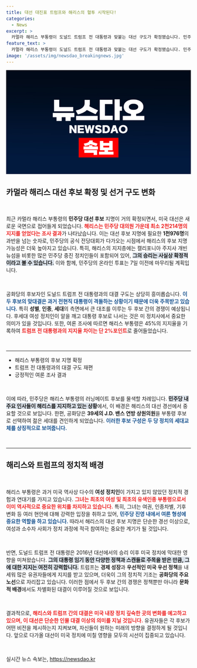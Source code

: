 ```yaml
---
title: 대선 대진표 트럼프와 해리스의 혈투 시작된다!
categories:
  - News
excerpt: >
  카멀라 해리스 부통령이 도널드 트럼프 전 대통령과 맞붙는 대선 구도가 확정됐습니다. 민주당 내부 지지세와 여론조사 결과, 해리스는 역대 대선에서 성별, 인종, 세대의 대결 구도를 새롭게 그릴 후보로 주목받고 있습니다. 클릭 유도하는 이 대결, 결말은 과연?
feature_text: >
  카멀라 해리스 부통령이 도널드 트럼프 전 대통령과 맞붙는 대선 구도가 확정됐습니다. 민주당 내부 지지세와 여론조사 결과, 해리스는 역대 대선에서 성별, 인종, 세대의 대결 구도를 새롭게 그릴 후보로 주목받고 있습니다. 클릭 유도하는 이 대결, 결말은 과연?
image: '/assets/img/newsdao_breakingnews.jpg'
---
```


<p><img src="/assets/img/newsdao_breakingnews.jpg" alt="cryptoinkorea 속보" /></p>

<h2 data-ke-size="size26">카멀라 해리스 대선 후보 확정 및 선거 구도 변화</h2>

<p data-ke-size="size16">&nbsp;</p>

<p data-ke-size="size16">최근 카멀라 해리스 부통령의 <b>민주당 대선 후보</b> 지명이 거의 확정되면서, 미국 대선은 새로운 국면으로 접어들게 되었습니다. <b><span style="color: #ee2323;">해리스는 민주당 대의원 가운데 최소 2천214명의 지지를 얻었다는 조사 결과</span></b>가 나타났습니다. 이는 대선 후보 지명에 필요한 <b>1천976명</b>의 과반을 넘는 숫자로, 민주당의 공식 전당대회가 다가오는 시점에서 해리스의 후보 지명 가능성은 더욱 높아지고 있습니다. 특히, 해리스의 지지층에는 캘리포니아 주지사 개빈 뉴섬을 비롯한 많은 민주당 중진 정치인들이 포함되어 있어, <b><span style="background-color: #21538527;">그의 승리는 사실상 확정적이라고 볼 수 있습니다.</span></b> 이와 함께, 민주당의 온라인 투표는 7일 이전에 마무리될 계획입니다.</p>

<p data-ke-size="size16">&nbsp;</p>

<p data-ke-size="size16">공화당의 후보자인 도널드 트럼프 전 대통령과의 대결 구도는 상당히 흥미롭습니다. <b><span style="color: #1a5490;">이 두 후보의 맞대결은 과거 전현직 대통령이 격돌하는 상황이기 때문에 더욱 주목받고 있습니다.</span></b> 특히 <b>성별</b>, <b>인종</b>, <b>세대</b>의 측면에서 큰 대조를 이루는 두 후보 간의 경쟁이 예상됩니다. 후세대 여성 정치인이 알을 깨고 대통령 후보로 나서는 것은 미 정치사에서 중요한 의미가 있을 것입니다. 또한, 여론 조사에 따르면 해리스 부통령은 45%의 지지율을 기록하여 <b><span style="color: #ee2323;">트럼프 전 대통령과의 지지율 차이는 단 2%포인트</span></b>로 줄어들었습니다.</p>

<p data-ke-size="size16">&nbsp;</p>

<hr>

<ul>
  <li>해리스 부통령의 후보 지명 확정</li>
  <li>트럼프 전 대통령과의 대결 구도 재편</li>
  <li>긍정적인 여론 조사 결과</li>
</ul>

<p data-ke-size="size16">&nbsp;</p>

<p data-ke-size="size16">이에 따라, 민주당은 해리스 부통령의 러닝메이트 후보를 물색할 차례입니다. <b><span style="background-color: #21538527;">민주당 내 주요 인사들이 해리스를 지지하고 있는 상황</span></b>에서, 이 배경은 해리스의 대선 경선에서 중요할 것으로 보입니다. 한편, 공화당은 <b>39세의 J.D. 밴스 연방 상원의원</b>을 부통령 후보로 선택하여 젊은 세대를 견인하게 되었습니다. <b><span style="color: #1a5490;">이러한 후보 구성은 두 당 정치의 세대교체를 상징적으로 보여줍니다.</span></b></p>

<p data-ke-size="size16">&nbsp;</p>

<hr>

<h2 data-ke-size="size26">해리스와 트럼프의 정치적 배경</h2>

<p data-ke-size="size16">&nbsp;</p>

<p data-ke-size="size16">해리스 부통령은 과거 미국 역사상 다수의 <b>여성 정치인</b>이 가지고 있지 않았던 정치적 경험과 연대기를 가지고 있습니다. <b><span style="color: #ee2323;">그녀는 최초의 여성 및 최초의 유색인종 부통령으로서 이미 역사적으로 중요한 위치를 차지하고 있습니다.</span></b> 특히, 그녀는 여권, 인종차별, 기후 변화 등 여러 현안에 대해 강력한 입장을 취하고 있어, <b><span style="color: #1a5490;">민주당 진영 내에서 여론 형성에 중요한 역할을 하고 있습니다.</span></b> 따라서 해리스의 대선 후보 지명은 단순한 경선 이상으로, 여성과 소수자 사회가 정치 과정에 적극 참여하는 중요한 계기가 될 것입니다.</p>

<p data-ke-size="size16">&nbsp;</p>

<p data-ke-size="size16">반면, 도널드 트럼프 전 대통령은 2016년 대선에서의 승리 이후 미국 정치에 막대한 영향을 미쳐왔습니다. <b><span style="background-color: #21538527;">그의 대통령 임기 동안 다양한 정책과 스캔들로 주목을 받은 만큼, 그에 대한 지지는 여전히 강력합니다.</span></b> 트럼프는 <b>경제 성장</b>과 <b>우선적인 미국 우선 정책</b>을 내세워 많은 유권자들에게 지지를 받고 있으며, 더욱이 그의 정치적 기조는 <b>공화당의 주요 노선</b>으로 자리잡고 있습니다. 이러한 점에서 두 후보 간의 경쟁은 정책뿐만 아니라 <b>문화적 배경</b>에서도 차별화된 대결이 이루어질 것으로 보입니다.</p>

<p data-ke-size="size16">&nbsp;</p>

<p data-ke-size="size16">결과적으로, <b><span style="color: #ee2323;">해리스와 트럼프 간의 대결은 미국 내장 정치 깊숙한 곳의 변화를 예고하고 있으며, 이 대선은 단순한 인물 대결 이상의 의미를 지닐 것입니다.</span></b> 유권자들은 각 후보가 어떤 비전을 제시하는지 지켜보며, 자신들이 원하는 미래의 방향을 결정하게 될 것입니다. 앞으로 다가올 대선이 미국 정치에 미칠 영향을 모두의 시선이 집중되고 있습니다.</p>

<p data-ke-size="size16">&nbsp;</p>
실시간 뉴스 속보는, <a href="https://newsdao.kr" rel="dofollow">https://newsdao.kr</a>



